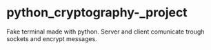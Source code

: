 # python_cryptography-_project

Fake terminal made with python. Server and client comunicate trough sockets and encrypt messages.

